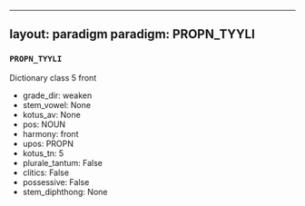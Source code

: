 
---
layout: paradigm
paradigm: PROPN_TYYLI
---
### ` PROPN_TYYLI `

Dictionary class 5 front
* grade_dir: weaken
* stem_vowel: None
* kotus_av: None
* pos: NOUN
* harmony: front
* upos: PROPN
* kotus_tn: 5
* plurale_tantum: False
* clitics: False
* possessive: False
* stem_diphthong: None
